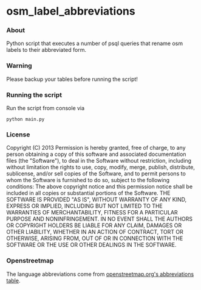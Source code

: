 osm_label_abbreviations
=====================

### About

Python script that executes a number of psql queries that rename osm labels to their abbreviated form. 

### Warning

Please backup your tables before running the script!

### Running the script

Run the script from console via
```
python main.py
```

### License

Copyright (C) 2013
Permission is hereby granted, free of charge, to any person obtaining a copy of this software and associated documentation files (the "Software"), to deal in the Software without restriction, including without limitation the rights to use, copy, modify, merge, publish, distribute, sublicense, and/or sell copies of the Software, and to permit persons to whom the Software is furnished to do so, subject to the following conditions:
The above copyright notice and this permission notice shall be included in all copies or substantial portions of the Software.
THE SOFTWARE IS PROVIDED "AS IS", WITHOUT WARRANTY OF ANY KIND, EXPRESS OR IMPLIED, INCLUDING BUT NOT LIMITED TO THE WARRANTIES OF MERCHANTABILITY, FITNESS FOR A PARTICULAR PURPOSE AND NONINFRINGEMENT. IN NO EVENT SHALL THE AUTHORS OR COPYRIGHT HOLDERS BE LIABLE FOR ANY CLAIM, DAMAGES OR OTHER LIABILITY, WHETHER IN AN ACTION OF CONTRACT, TORT OR OTHERWISE, ARISING FROM, OUT OF OR IN CONNECTION WITH THE SOFTWARE OR THE USE OR OTHER DEALINGS IN THE SOFTWARE.

### Openstreetmap

The language abbreviations come from [openstreetmap.org's abbreviations table](http://wiki.openstreetmap.org/wiki/Name_finder:Abbreviations).


